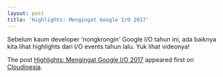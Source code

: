 ```yaml
---
layout: post
title: 'Highlights: Mengingat Google I/O 2017'
---
```


<p>Sebelum kaum developer 'nongkrongin' Google I/O tahun ini, ada baiknya kita lihat highlights dari I/O events tahun lalu. Yuk lihat videonya!</p>
<p>The post <a rel="nofollow" href="https://cloudinesia.com/highlights-mengingat-google-i-o-2017/">Highlights: Mengingat Google I/O 2017</a> appeared first on <a rel="nofollow" href="https://cloudinesia.com">Cloudinesia</a>.</p>
